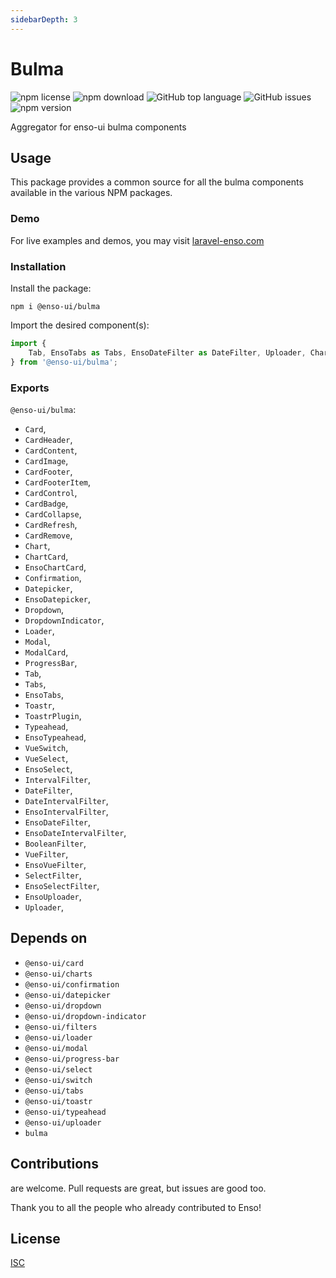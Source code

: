 ```yaml
---
sidebarDepth: 3
---
```


# Bulma

![npm license](https://img.shields.io/npm/l/@enso-ui/bulma.svg) 
![npm download](https://img.shields.io/npm/dm/@enso-ui/bulma.svg) 
![GitHub top language](https://img.shields.io/github/languages/top/enso-ui/bulma.svg) 
![GitHub issues](https://img.shields.io/github/issues/enso-ui/bulma.svg) 
![npm version](https://img.shields.io/npm/v/@enso-ui/bulma.svg) 

Aggregator for enso-ui bulma components

## Usage
This package provides a common source for all the bulma components available in the various NPM packages.

### Demo

For live examples and demos, you may visit [laravel-enso.com](https://www.laravel-enso.com)

### Installation

Install the package:
```
npm i @enso-ui/bulma
```
Import the desired component(s):
```js
import {
    Tab, EnsoTabs as Tabs, EnsoDateFilter as DateFilter, Uploader, Chart,
} from '@enso-ui/bulma';
```

### Exports

`@enso-ui/bulma`:
- `Card`, 
- `CardHeader`, 
- `CardContent`, 
- `CardImage`, 
- `CardFooter`, 
- `CardFooterItem`, 
- `CardControl`,
- `CardBadge`, 
- `CardCollapse`, 
- `CardRefresh`, 
- `CardRemove`, 
- `Chart`, 
- `ChartCard`, 
- `EnsoChartCard`,
- `Confirmation`, 
- `Datepicker`, 
- `EnsoDatepicker`, 
- `Dropdown`, 
- `DropdownIndicator`, 
- `Loader`, 
- `Modal`,
- `ModalCard`, 
- `ProgressBar`, 
- `Tab`, 
- `Tabs`, 
- `EnsoTabs`, 
- `Toastr`, 
- `ToastrPlugin`,  
- `Typeahead`,
- `EnsoTypeahead`, 
- `VueSwitch`, 
- `VueSelect`, 
- `EnsoSelect`, 
- `IntervalFilter`, 
- `DateFilter`,
- `DateIntervalFilter`, 
- `EnsoIntervalFilter`, 
- `EnsoDateFilter`, 
- `EnsoDateIntervalFilter`,
- `BooleanFilter`, 
- `VueFilter`, 
- `EnsoVueFilter`, 
- `SelectFilter`, 
- `EnsoSelectFilter`, 
- `EnsoUploader`,
- `Uploader`,

## Depends on

- `@enso-ui/card`
- `@enso-ui/charts`
- `@enso-ui/confirmation`
- `@enso-ui/datepicker`
- `@enso-ui/dropdown`
- `@enso-ui/dropdown-indicator`
- `@enso-ui/filters`
- `@enso-ui/loader`
- `@enso-ui/modal`
- `@enso-ui/progress-bar`
- `@enso-ui/select`
- `@enso-ui/switch`
- `@enso-ui/tabs`
- `@enso-ui/toastr`
- `@enso-ui/typeahead`
- `@enso-ui/uploader`
- `bulma`

## Contributions

are welcome. Pull requests are great, but issues are good too.

Thank you to all the people who already contributed to Enso!

## License

[ISC](https://opensource.org/licenses/ISC)

